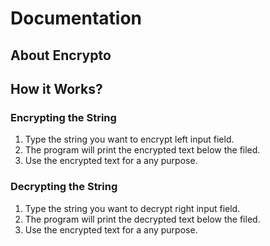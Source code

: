 # Documentation

## About Encrypto

## How it Works?

### Encrypting the String

1. Type the string you want to encrypt left input field.
2. The program will print the encrypted text below the filed.
3. Use the encrypted text for a any purpose.

### Decrypting the String

1. Type the string you want to decrypt right input field.
2. The program will print the decrypted text below the filed.
3. Use the encrypted text for a any purpose.
